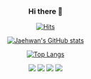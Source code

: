 


<div align=center>

### Hi there 👋
	
[![Hits](https://hits.seeyoufarm.com/api/count/incr/badge.svg?url=https%3A%2F%2Fgithub.com%2Fjaehwan-AI&count_bg=%2379C83D&title_bg=%23555555&icon=&icon_color=%23E7E7E7&title=hits&edge_flat=false)](https://hits.seeyoufarm.com) 

[![Jaehwan's GitHub stats](https://github-readme-stats.vercel.app/api?username=jaehwan-AI)](https://github.com/anuraghazra/github-readme-stats)

[![Top Langs](https://github-readme-stats.vercel.app/api/top-langs/?username=jaehwan-AI&layout=compact)](https://github.com/anuraghazra/github-readme-stats)

<a href="https://www.python.org">
    <img src="https://img.shields.io/badge/Python-3766AB?style=flat-square&logo=Python&logoColor=white"/></a>
<a href="https://pytorch.org/">
    <img src="https://img.shields.io/badge/PyTorch-EE4C2C?style=flat-square&logo=PyTorch&logoColor=white"/></a>
<a href="https://www.pytorchlightning.ai/">
    <img src="https://img.shields.io/badge/PyTorch Lightning-792EE5?style=flat-square&logo=PyTorch Lightning&logoColor=white"/></a>
    <img src="https://img.shields.io/badge/Tensorflow-ffb13b?style=flat-square&logo=Tensorflow&logoColor=white"/></a>
</div>



<!--
**jaehwan-AI/jaehwan-AI** is a ✨ _special_ ✨ repository because its `README.md` (this file) appears on your GitHub profile.

Here are some ideas to get you started:

- 🔭 I’m currently working on ...
- 🌱 I’m currently learning ...
- 👯 I’m looking to collaborate on ...
- 🤔 I’m looking for help with ...
- 💬 Ask me about ...
- 📫 How to reach me: ...
- 😄 Pronouns: ...
- ⚡ Fun fact: ...
-->
